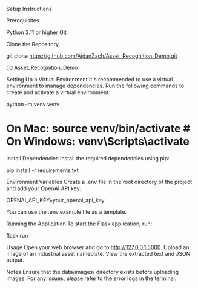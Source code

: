Setup Instructions

Prerequisites

Python 3.11 or higher
Git

Clone the Repository

git clone https://github.com/AidanZach/Asset_Recognition_Demo.git

cd Asset_Recognition_Demo

Setting Up a Virtual Environment
It's recommended to use a virtual environment to manage dependencies. Run the following commands to create and activate a virtual environment:

python -m venv venv
# On Mac: source venv/bin/activate # On Windows: venv\Scripts\activate

Install Dependencies
Install the required dependencies using pip:

pip install -r requirements.txt

Environment Variables
Create a .env file in the root directory of the project and add your OpenAI API key:

OPENAI_API_KEY=your_openai_api_key

You can use the .env.example file as a template.

Running the Application
To start the Flask application, run:

flask run

Usage
Open your web browser and go to http://127.0.0.1:5000.
Upload an image of an industrial asset nameplate.
View the extracted text and JSON output.


Notes
Ensure that the data/images/ directory exists before uploading images.
For any issues, please refer to the error logs in the terminal.
